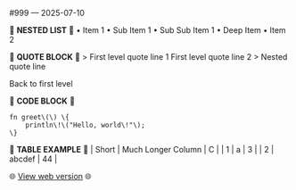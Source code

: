 \#999 — 2025\-07\-10

📰 **NESTED LIST** 📰
• Item 1
  • Sub Item 1
    • Sub Sub Item 1
      • Deep Item
• Item 2

📰 **QUOTE BLOCK** 📰
\> First level quote line 1 First level quote line 2
\> Nested quote line

Back to first level

📰 **CODE BLOCK** 📰
```
fn greet\(\) \{
    println\!\("Hello, world\!"\);
\}
```

📰 **TABLE EXAMPLE** 📰
| Short | Much Longer Column | C  |
| 1     | a                  | 3  |
| 2     | abcdef             | 44 |

🌐 [View web version](https://this-week-in-rust.org/blog/2025/07/10/this-week-in-rust-999/) 🌐

